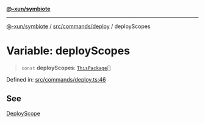 [**@-xun/symbiote**](../../../../README.md)

***

[@-xun/symbiote](../../../../README.md) / [src/commands/deploy](../README.md) / deployScopes

# Variable: deployScopes

> `const` **deployScopes**: [`ThisPackage`](../../../configure/enumerations/ThisPackageGlobalScope.md#thispackage)[]

Defined in: [src/commands/deploy.ts:46](https://github.com/Xunnamius/symbiote/blob/dddfc44396c55ebfc704f8d576edac2868fe28cc/src/commands/deploy.ts#L46)

## See

[DeployScope](../../../configure/enumerations/ThisPackageGlobalScope.md)
